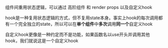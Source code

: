 组件间重用状态逻辑，可以通过 高阶组件 和 render props 以及自定义hook

hook是一种复用状态逻辑的方式，但不复用state本身。事实上hook的每次调用都有一个完全独立的state，所以可以在**单个组件**中**多次**调用**同一个**自定义hook

自定义hook更像是一种约定而不是功能，如果函数名以use开头并调用其他hook，我们就说这是一个自定义hook